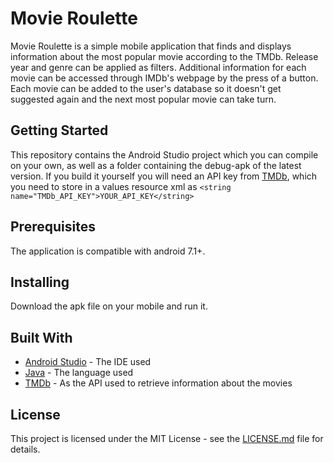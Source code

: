 Movie Roulette
==============

Movie Roulette is a simple mobile application that finds and displays information about the most popular movie according to the TMDb.
Release year and genre can be applied as filters. Additional information for each movie can be accessed through IMDb's webpage
by the press of a button.
Each movie can be added to the user's database so it doesn't get suggested again and the next most popular movie can take turn.

Getting Started
---------------
This repository contains the Android Studio project which you can compile on your own, as well as a folder containing the debug-apk of the latest version. If you build it yourself you will need an API key from [TMDb](https://developers.themoviedb.org/3), which you need to store in a values resource xml as `<string name="TMDb_API_KEY">YOUR_API_KEY</string>`

Prerequisites
-------------
The application is compatible with android 7.1+.

Installing
----------
Download the apk file on your mobile and run it.

Built With
----------
* [Android Studio](https://developer.android.com/studio) - The IDE used
* [Java](https://www.java.com/en/) - The language used
* [TMDb](https://developers.themoviedb.org/3) - As the API used to retrieve information about the movies

License
-------
This project is licensed under the MIT License - see the [LICENSE.md](https://github.com/Syrko/MovieRoulette/blob/master/LICENSE) file for details.

